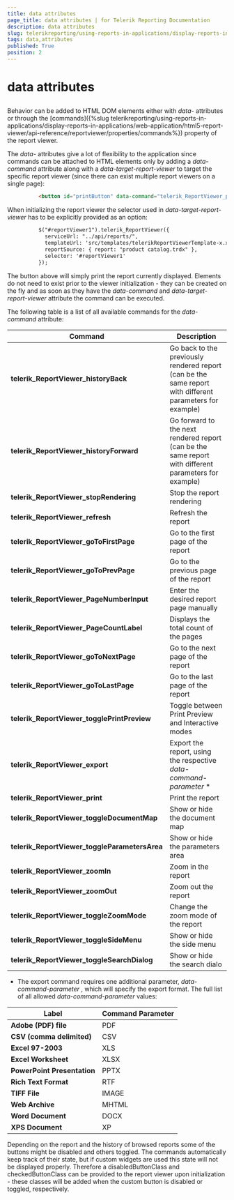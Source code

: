 ```yaml
---
title: data attributes
page_title: data attributes | for Telerik Reporting Documentation
description: data attributes
slug: telerikreporting/using-reports-in-applications/display-reports-in-applications/web-application/html5-report-viewer/api-reference/data-attributes
tags: data,attributes
published: True
position: 2
---
```


# data attributes



## 

Behavior can be added to HTML DOM elements either with *data-*  attributes or through the [commands]({%slug telerikreporting/using-reports-in-applications/display-reports-in-applications/web-application/html5-report-viewer/api-reference/reportviewer/properties/commands%}) property of the report viewer.         

The *data-*  attributes give a lot of flexibility to the application since commands can be attached to HTML elements            only by adding a *data-command*  attribute along with a *data-target-report-viewer*  to target the specific report viewer            (since there can exist multiple report viewers on a single page):         

	
````html
          <button id="printButton" data-command="telerik_ReportViewer_print" data-target-report-viewer="#reportViewer1">Print report</button>
````



When initializing the report viewer the selector used in *data-target-report-viewer*  has to be explicitly provided as an           option:         

	
````html
          $("#reportViewer1").telerik_ReportViewer({
            serviceUrl: "../api/reports/",
            templateUrl: 'src/templates/telerikReportViewerTemplate-x.x.x.x.html',
            reportSource: { report: "product catalog.trdx" },
            selector: '#reportViewer1'
          });
````



The button above will simply print the report currently displayed.           Elements do not need to exist prior to the viewer initialization - they can be created on the fly           and as soon as they have the *data-command*  and *data-target-report-viewer*  attribute            the command can be executed.         

The following table is a list of all available commands for the *data-command*  attribute:         


| Command | Description |
| ------ | ------ |
| __telerik_ReportViewer_historyBack__ |Go back to the previously rendered report (can be the same report with different parameters for example)|
| __telerik_ReportViewer_historyForward__ |Go forward to the next rendered report (can be the same report with different parameters for example)|
| __telerik_ReportViewer_stopRendering__ |Stop the report rendering|
| __telerik_ReportViewer_refresh__ |Refresh the report|
| __telerik_ReportViewer_goToFirstPage__ |Go to the first page of the report|
| __telerik_ReportViewer_goToPrevPage__ |Go to the previous page of the report|
| __telerik_ReportViewer_PageNumberInput__ |Enter the desired report page manually|
| __telerik_ReportViewer_PageCountLabel__ |Displays the total count of the pages|
| __telerik_ReportViewer_goToNextPage__ |Go to the next page of the report|
| __telerik_ReportViewer_goToLastPage__ |Go to the last page of the report|
| __telerik_ReportViewer_togglePrintPreview__ |Toggle between Print Preview and Interactive modes|
| __telerik_ReportViewer_export__ |Export the report, using the respective *data-command-parameter* *|
| __telerik_ReportViewer_print__ |Print the report|
| __telerik_ReportViewer_toggleDocumentMap__ |Show or hide the document map|
| __telerik_ReportViewer_toggleParametersArea__ |Show or hide the parameters area|
| __telerik_ReportViewer_zoomIn__ |Zoom in the report|
| __telerik_ReportViewer_zoomOut__ |Zoom out the report|
| __telerik_ReportViewer_toggleZoomMode__ |Change the zoom mode of the report|
| __telerik_ReportViewer_toggleSideMenu__ |Show or hide the side menu|
| __telerik_ReportViewer_toggleSearchDialog__ |Show or hide the search dialo|




* The export command requires one additional parameter, *data-command-parameter* , which will specify the export format.            The full list of all allowed *data-command-parameter*  values:         


| Label | Command Parameter |
| ------ | ------ |
| __Adobe (PDF) file__ |PDF|
| __CSV (comma delimited)__ |CSV|
| __Excel 97-2003__ |XLS|
| __Excel Worksheet__ |XLSX|
| __PowerPoint Presentation__ |PPTX|
| __Rich Text Format__ |RTF|
| __TIFF File__ |IMAGE|
| __Web Archive__ |MHTML|
| __Word Document__ |DOCX|
| __XPS Document__ |XP|




Depending on the report and the history of browsed reports some of the buttons might be disabled and others toggled.            The commands automatically keep track of their state, but if custom widgets are used this state will not be displayed properly.            Therefore a disabledButtonClass and checkedButtonClass can be provided to the report viewer upon initialization -            these classes will be added when the custom button is disabled or toggled, respectively.         
